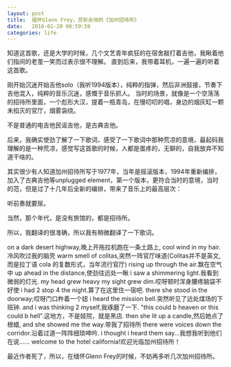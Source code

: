 ```yaml
---
layout: post
title:  缅怀Glenn Frey，赏析永恒的《加州招待所》
date:   2016-01-20 00:59:59
categories: life
---
```


知道这首歌，还是大学的时候，几个文艺青年疯狂的在宿舍敲打着吉他，我瞅着他们指间的老茧一笑而过表示很不理解。
直到后来，我带着耳机，一遍一遍的听着这首歌。

刚开始沉迷开始吉他solo（我听1994版本），纯粹的指弹，然后非洲鼓接，节奏下吉他混入，纯粹的音乐沉迷，感慨于音乐抓人。
当时的场景，就像是一个空荡荡的招待所里面，一个彪形大汉，提着一瓶青岛，在慢叨叨的唱，身边的烟灰缸一颗未掐灭的官厅，烟雾袅绕。

不是普通的电吉他民谣吉他，是古典吉他。

后来，我确实使劲了解了一下歌词，感受了一下歌词中那种荒凉的意境，最起码我理解的是一种荒凉，感觉写这首歌的时候，人都是蛋疼的，无聊的，自我放弃不知道干啥的。

其实很少有人知道加州招待所写于1977年，当年是摇滚版本，1994年重新编排，加入了古典吉他等unplugged element，第一个版本，更符合当时的意境，当时的范，但是过了十几年后全新的编排，带来了音乐上的最高层次：

听前奏就要尿。

当然，那个年代，是没有旅馆的，都是招待所。

所以，我翻译的很准确，所以我有稍微翻译了一下歌词。

on a dark desert highway,晚上开拖拉机跑在一条土路上, 
cool wind in my hair.冷风吹过我的脑壳 
warm smell of colitas,突然一阵官厅味道(Colitas并不是英文,而是拉丁语 cola 的复数形式，当年流行官厅)
rising up through the air.飘在空气中
up ahead in the distance,使劲往远处一瞅 
i saw a shimmering light.我看到微弱的灯光. 
my head grew heavy my sight grew dim.哎呀顿时浑身腰疼脑袋不好使
i had 2 stop 4 the night.算了在这里住一宿吧. 
there she stood in the doorway;哎呀门口杵着一个妞
i heard the mission bell.突然听见了远处煤场的下班钟. 
and i was thinking 2 myself,我琢磨了一下.
"this could b heaven or this could b hell".这地方，不是妓院，就是黑店. 
then she lit up a candle,然后她点了根蜡, 
and she showed me the way.带我了招待所 
there were voices down the corridor.沿着过道一阵阵细琐呻吟. 
i thought i heard them say...我想我听到他们在说…… 
welcome to the hotel california!欢迎光临加州招待所！ 


最近作者死了，所以，在缅怀Glenn Frey的时候，不妨再多听几次加州招待所。